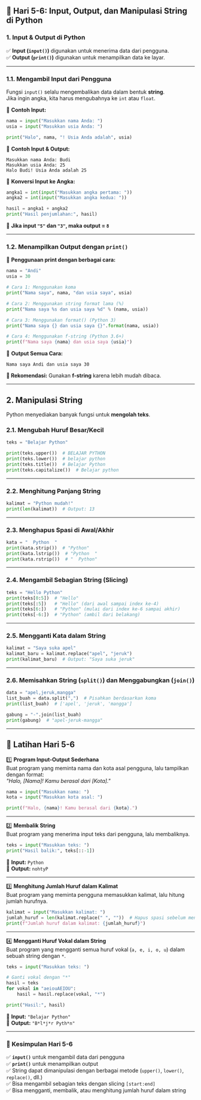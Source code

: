 ## **📌 Hari 5-6: Input, Output, dan Manipulasi String di Python**  

### **1. Input & Output di Python**  
✅ **Input (`input()`)** digunakan untuk menerima data dari pengguna.  
✅ **Output (`print()`)** digunakan untuk menampilkan data ke layar.  

---

### **1.1. Mengambil Input dari Pengguna**
Fungsi `input()` selalu mengembalikan data dalam bentuk **string**.  
Jika ingin angka, kita harus mengubahnya ke `int` atau `float`.  

🔹 **Contoh Input:**
```python
nama = input("Masukkan nama Anda: ")
usia = input("Masukkan usia Anda: ")

print("Halo", nama, "! Usia Anda adalah", usia)
```
📌 **Contoh Input & Output:**  
```
Masukkan nama Anda: Budi
Masukkan usia Anda: 25
Halo Budi! Usia Anda adalah 25
```

🔹 **Konversi Input ke Angka:**  
```python
angka1 = int(input("Masukkan angka pertama: "))
angka2 = int(input("Masukkan angka kedua: "))

hasil = angka1 + angka2
print("Hasil penjumlahan:", hasil)
```
📌 **Jika input `"5"` dan `"3"`, maka output = `8`**  

---

### **1.2. Menampilkan Output dengan `print()`**
🔹 **Penggunaan print dengan berbagai cara:**
```python
nama = "Andi"
usia = 30

# Cara 1: Menggunakan koma
print("Nama saya", nama, "dan usia saya", usia)

# Cara 2: Menggunakan string format lama (%)
print("Nama saya %s dan usia saya %d" % (nama, usia))

# Cara 3: Menggunakan format() (Python 3)
print("Nama saya {} dan usia saya {}".format(nama, usia))

# Cara 4: Menggunakan f-string (Python 3.6+)
print(f"Nama saya {nama} dan usia saya {usia}")
```
📌 **Output Semua Cara:**  
```
Nama saya Andi dan usia saya 30
```

**📌 Rekomendasi:** Gunakan **f-string** karena lebih mudah dibaca.

---

## **2. Manipulasi String**
Python menyediakan banyak fungsi untuk **mengolah teks**.

### **2.1. Mengubah Huruf Besar/Kecil**  
```python
teks = "Belajar Python"

print(teks.upper())  # BELAJAR PYTHON
print(teks.lower())  # belajar python
print(teks.title())  # Belajar Python
print(teks.capitalize())  # Belajar python
```

---

### **2.2. Menghitung Panjang String**  
```python
kalimat = "Python mudah!"
print(len(kalimat))  # Output: 13
```

---

### **2.3. Menghapus Spasi di Awal/Akhir**  
```python
kata = "  Python  "
print(kata.strip())  # "Python"
print(kata.lstrip())  # "Python  "
print(kata.rstrip())  # "  Python"
```

---

### **2.4. Mengambil Sebagian String (Slicing)**  
```python
teks = "Hello Python"
print(teks[0:5])  # "Hello"
print(teks[:5])   # "Hello" (dari awal sampai index ke-4)
print(teks[6:])   # "Python" (mulai dari index ke-6 sampai akhir)
print(teks[-6:])  # "Python" (ambil dari belakang)
```

---

### **2.5. Mengganti Kata dalam String**
```python
kalimat = "Saya suka apel"
kalimat_baru = kalimat.replace("apel", "jeruk")
print(kalimat_baru)  # Output: "Saya suka jeruk"
```

---

### **2.6. Memisahkan String (`split()`) dan Menggabungkan (`join()`)**
```python
data = "apel,jeruk,mangga"
list_buah = data.split(",")  # Pisahkan berdasarkan koma
print(list_buah)  # ['apel', 'jeruk', 'mangga']

gabung = "-".join(list_buah)
print(gabung)  # "apel-jeruk-mangga"
```

---

## **📝 Latihan Hari 5-6**
1️⃣ **Program Input-Output Sederhana**  
Buat program yang meminta nama dan kota asal pengguna, lalu tampilkan dengan format:  
_"Halo, [Nama]! Kamu berasal dari [Kota]."_  
```python
nama = input("Masukkan nama: ")
kota = input("Masukkan kota asal: ")

print(f"Halo, {nama}! Kamu berasal dari {kota}.")
```

---

2️⃣ **Membalik String**  
Buat program yang menerima input teks dari pengguna, lalu membaliknya.  
```python
teks = input("Masukkan teks: ")
print("Hasil balik:", teks[::-1])
```
📌 **Input:** `Python`  
📌 **Output:** `nohtyP`  

---

3️⃣ **Menghitung Jumlah Huruf dalam Kalimat**  
Buat program yang meminta pengguna memasukkan kalimat, lalu hitung jumlah hurufnya.  
```python
kalimat = input("Masukkan kalimat: ")
jumlah_huruf = len(kalimat.replace(" ", ""))  # Hapus spasi sebelum menghitung
print(f"Jumlah huruf dalam kalimat: {jumlah_huruf}")
```

---

4️⃣ **Mengganti Huruf Vokal dalam String**  
Buat program yang mengganti semua huruf vokal (`a, e, i, o, u`) dalam sebuah string dengan `*`.  
```python
teks = input("Masukkan teks: ")

# Ganti vokal dengan "*"
hasil = teks
for vokal in "aeiouAEIOU":
    hasil = hasil.replace(vokal, "*")

print("Hasil:", hasil)
```
📌 **Input:** `"Belajar Python"`  
📌 **Output:** `"B*l*j*r Pyth*n"`

---

### **📌 Kesimpulan Hari 5-6**
✅ **`input()`** untuk mengambil data dari pengguna  
✅ **`print()`** untuk menampilkan output  
✅ String dapat dimanipulasi dengan berbagai metode (`upper()`, `lower()`, `replace()`, dll.)  
✅ Bisa mengambil sebagian teks dengan slicing `[start:end]`  
✅ Bisa mengganti, membalik, atau menghitung jumlah huruf dalam string  


